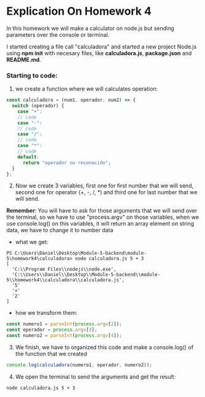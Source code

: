 # Explication On Homework 4

In this homework we will make a calculator on node.js but sending parameters over the console or terminal.

I started creating a file call "calculadora" and started a new project Node.js using **npm init** with necesary files, like **calculadora.js**, **package.json** and **README.md**.

### Starting to code:

1. we create a function where we will calculates operation:

```javascript
const calculadora = (num1, operador, num2) => {
  switch (operador) {
    case "+":
    // code
    case "-":
    // code
    case "/":
    // code
    case "*":
    // code
    default:
      return "operador no reconocido";
  }
};
```

2. Now we create 3 variables, first one for first number that we will send, second one for operator (+, -, /, \*) and third one for last number that we will send.

**Remember**: You will have to ask for those arguments that we will send over the terminal, so we have to use "process.argv" on those variables, when we use console.log() on this variables, it will return an array element on string data, we have to change it to number data

- what we get:

```shell
PS C:\Users\Daniel\Desktop\Module-5-backend\module-5\homework4\calculadora> node calculadora.js 5 + 3
[
  'C:\\Program Files\\nodejs\\node.exe',
  'C:\\Users\\Daniel\\Desktop\\Module-5-backend\\module-5\\homework4\\calculadora\\calculadora.js',
  '5'
  '+'
  '2'
]
```

- how we transform them:

```javascript
const numero1 = parseInt(process.argv[2]);
const operador = process.argv[3];
const numero2 = parseInt(process.argv[4]);
```

3. We finish, we have to organized this code and make a console.log() of the function that we created

```javascript
console.log(calculadora(numero1, operador, numero2));
```

4. We open the terminal to send the arguments and get the result:

```bash
node calculadora.js 5 + 3
```
